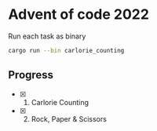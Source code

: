 # Advent of code 2022

Run each task as binary
```bash
cargo run --bin carlorie_counting
```

## Progress
- [x] 1. Carlorie Counting
- [x] 2. Rock, Paper & Scissors